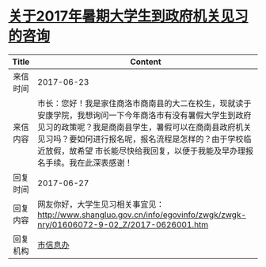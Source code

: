 # <a href="http://www.shangluo.gov.cn/zmhd/ldxxxx.jsp?urltype=leadermail.LeaderMailContentUrl&wbtreeid=1112&leadermailid=4215">关于2017年暑期大学生到政府机关见习的咨询</a>
|Title|Content|
|:---:|---|
|来信时间|2017-06-23|
|来信内容|市长：您好！我是家住商洛市商南县的大二在校生，现就读于安康学院，我想询问一下今年商洛市有没有暑假大学生到政府见习的政策呢？我是商南县学生，暑假可以在商南县政府机关见习吗？要如何进行报名呢，报名流程是怎样的？由于学校临近放假，故希望 市长能尽快给我回复，以便于我能及早办理报名手续。我在此深表感谢！|
|回复时间|2017-06-27|
|回复内容|网友你好，大学生见习相关事宜见：http://www.shangluo.gov.cn/info/egovinfo/zwgk/zwgk-nry/01606072-9-02_Z/2017-0626001.htm|
|回复机构|<a href="../../categories/agencies/市信息办.md">市信息办</a>|
